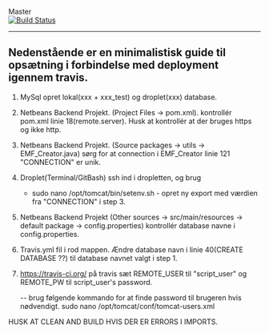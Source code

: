 Master  
[![Build Status](https://travis-ci.org/Simonkruse2/eksamen_Backend.svg?branch=master)](https://travis-ci.org/Simonkruse2/eksamen_Backend)


--------------------------------------------------------------
Nedenstående er en minimalistisk guide til opsætning i forbindelse med deployment igennem travis.
--------------------------------------------------------------

1.  MySql
    opret lokal(xxx + xxx_test) og droplet(xxx) database.

2. Netbeans Backend Projekt. (Project Files -> pom.xml).
    kontrollér pom.xml linie 18(remote.server).
    Husk at kontrollér at der bruges https og ikke http.

3. Netbeans Backend Projekt. 
(Source packages -> utils -> EMF_Creator.java)
    sørg for at connection i EMF_Creator linie 121 	"CONNECTION" er unik.

4. Droplet(Terminal/GitBash)
    ssh ind i dropletten, og brug
    - sudo nano /opt/tomcat/bin/setenv.sh -
    opret ny export med værdien fra "CONNECTION" i step 3.

5. Netbeans Backend Projekt
(Other sources -> src/main/resources -> default package -> config.properties)
    kontrollér database navne i config.properties.

6. Travis.yml fil i rod mappen.
    Ændre database navn i linie 40(CREATE DATABASE ??) til database navnet valgt i step 1.

7. https://travis-ci.org/
    på travis sæt REMOTE_USER til "script_user" og REMOTE_PW til script_user's password.
    
    -- brug følgende kommando for at finde password til brugeren hvis nødvendigt.
    sudo nano /opt/tomcat/conf/tomcat-users.xml



HUSK AT CLEAN AND BUILD HVIS DER ER ERRORS I IMPORTS.
